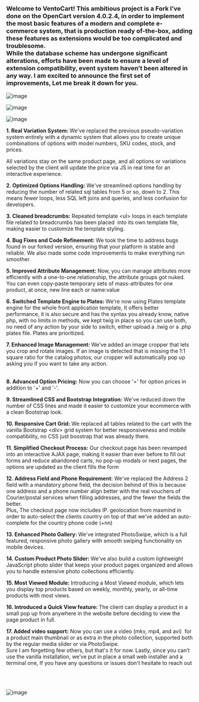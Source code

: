 <p>&nbsp;</p>
<h3>Welcome to VentoCart! This ambitious project is a Fork I&rsquo;ve done on the OpenCart version 4.0.2.4, in order to implement the most basic features of a modern and complete e-commerce system, that is production ready of-the-box, adding these features as extensions would be too complicated and troublesome.<br />
While the database scheme has undergone significant alterations, efforts have been made to ensure a level of extension compatibility, event system haven&rsquo;t been altered in any way. I am excited to announce the first set of improvements, Let me break it down for you.</h3>


![image](https://github.com/captainerd/VentoCart/assets/58100748/a1312ad4-97b8-4418-b2d0-b6c53b5eb3f2)

![image](https://github.com/captainerd/VentoCart/assets/58100748/54dd0c33-98e8-40b7-8976-d907d158e288)

![image](https://github.com/captainerd/VentoCart/assets/58100748/971ca5c5-d3d5-4ba7-9d57-dba25cd904b5)

 

<p><strong>1. Real Variation System: </strong>We&#39;ve replaced the previous pseudo-variation system entirely with a dynamic system that allows you to create unique combinations of options with model numbers, SKU codes, stock, and prices.</p>

<p>All variations stay on the same product page, and all options or variations selected by the client will update the price via JS in real time for an interactive experience.</p>

<p><strong>2. Optimized Options Handling: </strong>We&#39;ve streamlined options handling by reducing the number of related sql tables from 5 or so, down to 2. This means fewer loops, less SQL left joins and queries, and less confusion for developers. &nbsp;</p>

<p><strong>3. Cleaned breadcrumbs:</strong> Repeated template &lt;ul&gt; loops in each template file related to breadcrumbs has been placed&nbsp; into its own template file, making easier to customize the template styling.</p>

<p><strong>4. Bug Fixes and Code Refinement: </strong>We took the time to address bugs found in our forked version, ensuring that your platform is stable and reliable. We also made some code improvements to make everything run smoother.</p>

<p><strong>5. Improved Attribute Management: </strong>Now, you can manage attributes more efficiently with a one-to-one relationship, the attribute groups got nuked. You can even copy-paste temporary sets of mass-attributes for one product, at once, new line each or name:value</p>

<p><strong>6. Switched Template Engine to Plates: </strong>We&#39;re now using Plates template engine for the whole front application template, It offers better performance, it is also secure and has the syntax you already know, native php, with no limits in methods, we kept twig in place so you can use both, no need of any action by your side to switch, either upload a .twig or a .php plates file. Plates are prioritized.</p>

<p><strong>7. Enhanced Image Management: </strong>We&#39;ve added an image cropper that lets you crop and rotate images. If an image is detected that is missing the 1:1 square ratio for the catalog photos, our cropper will automatically pop up asking you if you want to take any action.</p>

<p><br />
<strong>8. Advanced Option Pricing:</strong> Now you can choose &#39;=&#39; for option prices in addition to &#39;+&#39; and &#39;-&#39;.</p>

<p><strong>9. Streamlined CSS and Bootstrap Integration:</strong> We&#39;ve reduced down the number of CSS lines and made it easier to customize your ecommerce with a clean Bootstrap look.</p>

<p><strong>10. Responsive Cart Grid:</strong> We replaced all tables related to the cart with the vanilla Bootstrap &lt;div&gt; grid system for better responsiveness and mobile compatibility, no CSS just boostrap that was already there.</p>

<p><strong>11. Simplified Checkout Process:</strong> Our checkout page has been revamped into an interactive AJAX page, making it easier than ever before to fill out forms and reduce abandoned carts, no pop-up modals or next pages, the options are updated as the client fills the form</p>

<p><strong>12. Address Field and Phone Requirement:</strong> We&#39;ve replaced the Address 2 field with a mandatory phone field, the decision behind of this is because one address and a phone number align better with the real vouchers of Courier/postal services when filling addresses, and the fewer the fields the better.<br />
Plus, The checkout page now includes IP. geolocation from maxmind in order to auto-select the clients country on top of that we&rsquo;ve added an auto-complete for the country phone code (+nn)</p>

<p><strong>13. Enhanced Photo Gallery: </strong>We&#39;ve integrated PhotoSwipe, which is a full featured, responsive photo gallery with smooth swiping functionality on mobile devices.</p>

<p><strong>14. Custom Product Photo Slider: </strong>We&#39;ve also build a custom lightweight JavaScript photo slider that keeps your product pages organized and allows you to handle extensive photo collections efficiently.</p>

<p><strong>15. Most Viewed Module: </strong>Introducing a Most Viewed module, which lets you display top products based on weekly, monthly, yearly, or all-time products with most views.</p>

<p><strong>16. Introduced a Quick View feature: </strong>The client can display a product in a small pop up from anywhere in the website before deciding to view the page product in full.</p>

<p><strong>17. Added video support:</strong> Now you can use a video (mkv, mp4, and avi)&nbsp; for a product main thumbnail or as extra in the photo collection, supported both by the regular media slider or via PhotoSwipe.<br />
Sure I am forgetting few others, but that&#39;s it for now. Lastly, since you can&rsquo;t use the vanilla installation, we&rsquo;ve put in place a small web installer and a terminal one, If you have any questions or issues don&#39;t hesitate to reach out &nbsp;</p>

<p>&nbsp;</p>


![image](https://github.com/captainerd/VentoCart/assets/58100748/e37c7923-4d03-496c-b40c-27587ada0645)

